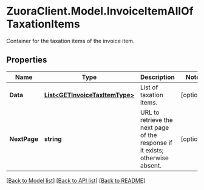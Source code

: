 # ZuoraClient.Model.InvoiceItemAllOfTaxationItems
Container for the taxation items of the invoice item.  

## Properties

Name | Type | Description | Notes
------------ | ------------- | ------------- | -------------
**Data** | [**List&lt;GETInvoiceTaxItemType&gt;**](GETInvoiceTaxItemType.md) | List of taxation items.  | [optional] 
**NextPage** | **string** | URL to retrieve the next page of the response if it exists; otherwise absent.  | [optional] 

[[Back to Model list]](../README.md#documentation-for-models) [[Back to API list]](../README.md#documentation-for-api-endpoints) [[Back to README]](../README.md)

